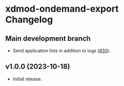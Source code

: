 # xdmod-ondemand-export Changelog

## Main development branch
- Send application lists in addition to logs ([\#30](https://github.com/ubccr/xdmod-ondemand-export/pull/30)).

## v1.0.0 (2023-10-18)
- Initial release.
